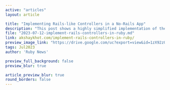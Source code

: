 ```yaml
---
active: "articles"
layout: article

title: "Implementing Rails-like Controllers in a No-Rails App"
description: "This post shows a highly simplified implementation of the controller pattern for a better understanding of Rails controllers."
file: "2023-07-12-implement-rails-controllers-in-ruby.md"
link: akshaykhot.com/implement-rails-controllers-in-ruby/
preview_image_link: "https://drive.google.com/uc?export=view&id=1zX92zOtEPMb48iYq9FPTmi4XGmDGKiu6"
tags: Jul2023
author: 'Ruby News'

preview_full_background: false
preview_blur: true

article_preview_blur: true
round_borders: false
---
```


